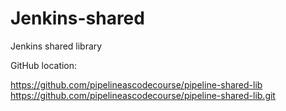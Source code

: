 # Jenkins-shared
Jenkins shared library

GitHub location:

https://github.com/pipelineascodecourse/pipeline-shared-lib
https://github.com/pipelineascodecourse/pipeline-shared-lib.git
